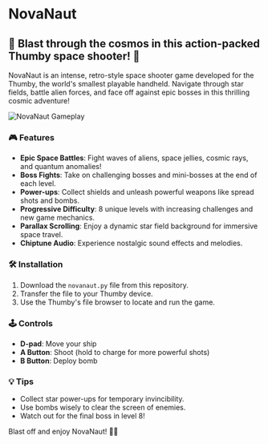 # NovaNaut

## 🚀 Blast through the cosmos in this action-packed Thumby space shooter! 🌌

NovaNaut is an intense, retro-style space shooter game developed for the Thumby, the world's smallest playable handheld. Navigate through star fields, battle alien forces, and face off against epic bosses in this thrilling cosmic adventure!

![NovaNaut Gameplay](link_to_gameplay_gif.gif)

### 🎮 Features

- **Epic Space Battles**: Fight waves of aliens, space jellies, cosmic rays, and quantum anomalies!
- **Boss Fights**: Take on challenging bosses and mini-bosses at the end of each level.
- **Power-ups**: Collect shields and unleash powerful weapons like spread shots and bombs.
- **Progressive Difficulty**: 8 unique levels with increasing challenges and new game mechanics.
- **Parallax Scrolling**: Enjoy a dynamic star field background for immersive space travel.
- **Chiptune Audio**: Experience nostalgic sound effects and melodies.

### 🛠️ Installation

1. Download the `novanaut.py` file from this repository.
2. Transfer the file to your Thumby device.
3. Use the Thumby's file browser to locate and run the game.

### 🕹️ Controls

- **D-pad**: Move your ship
- **A Button**: Shoot (hold to charge for more powerful shots)
- **B Button**: Deploy bomb

### 💡 Tips

- Collect star power-ups for temporary invincibility.
- Use bombs wisely to clear the screen of enemies.
- Watch out for the final boss in level 8!


Blast off and enjoy NovaNaut! 🚀✨
